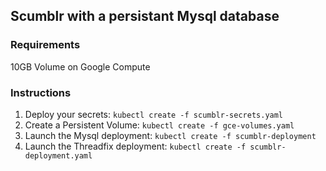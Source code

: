 ## Scumblr with a persistant Mysql database

### Requirements
10GB Volume on Google Compute

### Instructions
1. Deploy your secrets:
`kubectl create -f scumblr-secrets.yaml`
2. Create a Persistent Volume:
`kubectl create -f gce-volumes.yaml`
3. Launch the Mysql deployment:
`kubectl create -f scumblr-deployment`
4. Launch the Threadfix deployment:
`kubectl create -f scumblr-deployment.yaml`